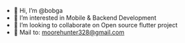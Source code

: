 - 👋 Hi, I’m @bobga
- 👀 I’m interested in Mobile & Backend Development
- 💞️ I’m looking to collaborate on Open source flutter project
- 🤝 Mail to: moorehunter328@gmail.com

<!---
bobga/bobga is a ✨ special ✨ repository because its `README.md` (this file) appears on your GitHub profile.
You can click the Preview link to take a look at your changes.
--->
